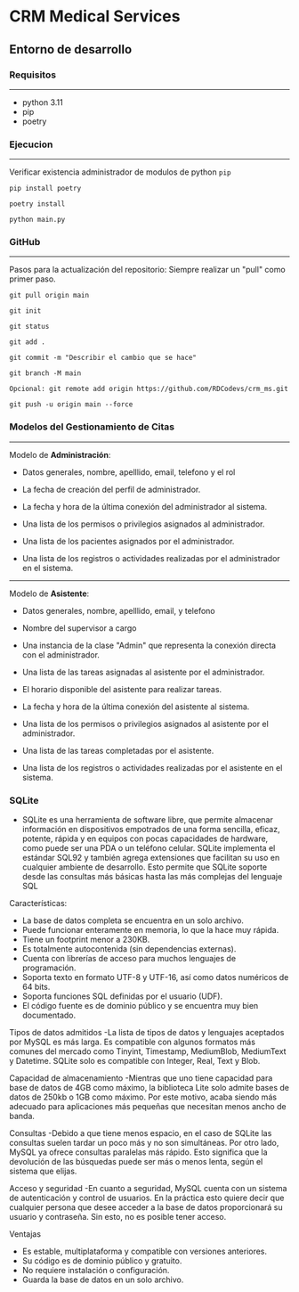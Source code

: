 # CRM Medical Services

## Entorno de desarrollo

### Requisitos

---

- python 3.11
- pip
- poetry

### Ejecucion

---

Verificar existencia administrador de modulos de python `pip`

```text
pip install poetry
```

```text
poetry install
```

```text
python main.py
```

### GitHub

---

Pasos para la actualización del repositorio:
Siempre realizar un "pull" como primer paso.

```text
git pull origin main
```

```text
git init
```

```text
git status
```

```text
git add .
```

```text
git commit -m "Describir el cambio que se hace"
```

```text
git branch -M main
```

```text
Opcional: git remote add origin https://github.com/RDCodevs/crm_ms.git
```

```text
git push -u origin main --force
```

### Modelos del Gestionamiento de Citas

---
Modelo de **Administración**:

- Datos generales, nombre, apelllido, email, telefono y el rol

- La fecha de creación del perfil de administrador.

- La fecha y hora de la última conexión del administrador al sistema.

- Una lista de los permisos o privilegios asignados al administrador.

- Una lista de los pacientes asignados por el administrador.

- Una lista de los registros o actividades realizadas por el administrador en el sistema.

---
Modelo de **Asistente**:

- Datos generales, nombre, apelllido, email, y telefono

- Nombre del supervisor a cargo

- Una instancia de la clase "Admin" que representa la conexión directa con el administrador.

- Una lista de las tareas asignadas al asistente por el administrador.

- El horario disponible del asistente para realizar tareas.

- La fecha y hora de la última conexión del asistente al sistema.

- Una lista de los permisos o privilegios asignados al asistente por el administrador.

- Una lista de las tareas completadas por el asistente.
  
- Una lista de los registros o actividades realizadas por el asistente en el sistema.

### SQLite
- SQLite es una herramienta de software libre, que permite almacenar información en dispositivos empotrados de una forma sencilla, eficaz, potente, rápida y en equipos con pocas capacidades de hardware, como puede ser una PDA o un teléfono celular. SQLite implementa el estándar SQL92 y también agrega extensiones que facilitan su uso en cualquier ambiente de desarrollo. Esto permite que SQLite soporte desde las consultas más básicas hasta las más complejas del lenguaje SQL
  
Características:
- La base de datos completa se encuentra en un solo archivo.
- Puede funcionar enteramente en memoria, lo que la hace muy rápida.
- Tiene un footprint menor a 230KB.
- Es totalmente autocontenida (sin dependencias externas).
- Cuenta con librerías de acceso para muchos lenguajes de programación.
- Soporta texto en formato UTF-8 y UTF-16, así como datos numéricos de 64 bits.
- Soporta funciones SQL definidas por el usuario (UDF).
- El código fuente es de dominio público y se encuentra muy bien documentado.
  
Tipos de datos admitidos
-La lista de tipos de datos y lenguajes aceptados por MySQL es más larga. Es compatible con algunos formatos más comunes del mercado como Tinyint, Timestamp, MediumBlob, MediumText y Datetime. SQLite solo es compatible con Integer, Real, Text y Blob.

Capacidad de almacenamiento
-Mientras que uno tiene capacidad para base de datos de 4GB como máximo, la biblioteca Lite solo admite bases de datos de 250kb o 1GB como máximo. Por este motivo, acaba siendo más adecuado para aplicaciones más pequeñas que necesitan menos ancho de banda.

Consultas
-Debido a que tiene menos espacio, en el caso de SQLite las consultas suelen tardar un poco más y no son simultáneas. Por otro lado, MySQL ya ofrece consultas paralelas más rápido. Esto significa que la devolución de las búsquedas puede ser más o menos lenta, según el sistema que elijas.

Acceso y seguridad
-En cuanto a seguridad, MySQL cuenta con un sistema de autenticación y control de usuarios. En la práctica esto quiere decir que cualquier persona que desee acceder a la base de datos proporcionará su usuario y contraseña. Sin esto, no es posible tener acceso.

Ventajas
- Es estable, multiplataforma y compatible con versiones anteriores.
- Su código es de dominio público y gratuito.
- No requiere instalación o configuración.
- Guarda la base de datos en un solo archivo.





